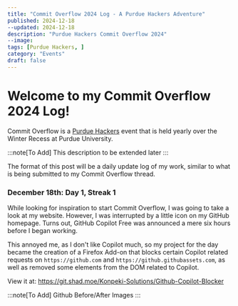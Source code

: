```yaml
---
title: "Commit Overflow 2024 Log - A Purdue Hackers Adventure"
published: 2024-12-18
--updated: 2024-12-18
description: "Purdue Hackers Commit Overflow 2024"
--image:
tags: [Purdue Hackers, ]
category: "Events"
draft: false
---
```


# Welcome to my Commit Overflow 2024 Log!
Commit Overflow is a [Purdue Hackers](https://purduehackers.com) event that is held yearly over the Winter Recess at Purdue University.

:::note[To Add]
This description to be extended later
:::

The format of this post will be a daily update log of my work, similar to what is being submitted to my Commit Overflow thread.

### December 18th: Day 1, Streak 1
While looking for inspiration to start Commit Overflow, I was going to take a look at my website. However, I was interrupted by a little icon on my GitHub homepage. Turns out, GitHub Copilot Free was announced a mere six hours before I began working.

This annoyed me, as I don't like Copilot much, so my project for the day became the creation of a Firefox Add-on that blocks certain Copilot related requests on `https://github.com` and `https://github.githubassets.com`, as well as removed some elements from the DOM related to Copilot.

View it at: https://git.shad.moe/Konpeki-Solutions/Github-Copilot-Blocker

:::note[To Add]
Github Before/After Images
:::